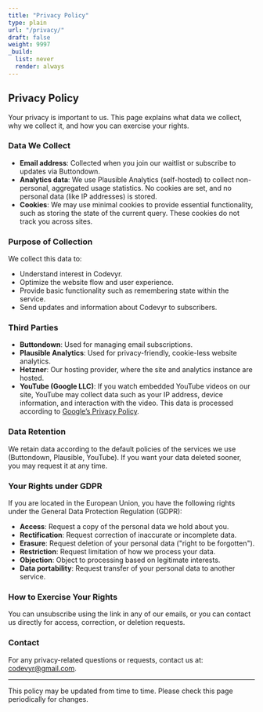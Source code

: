 ```yaml
---
title: "Privacy Policy"
type: plain
url: "/privacy/"
draft: false
weight: 9997
_build:
  list: never
  render: always
---
```


## Privacy Policy

Your privacy is important to us. This page explains what data we collect, why we collect it, and how you can exercise your rights.

### Data We Collect
- **Email address**: Collected when you join our waitlist or subscribe to updates via Buttondown.
- **Analytics data**: We use Plausible Analytics (self-hosted) to collect non-personal, aggregated usage statistics. No cookies are set, and no personal data (like IP addresses) is stored.
- **Cookies**: We may use minimal cookies to provide essential functionality, such as storing the state of the current query. These cookies do not track you across sites.

### Purpose of Collection
We collect this data to:
- Understand interest in Codevyr.
- Optimize the website flow and user experience.
- Provide basic functionality such as remembering state within the service.
- Send updates and information about Codevyr to subscribers.

### Third Parties
- **Buttondown**: Used for managing email subscriptions.
- **Plausible Analytics**: Used for privacy-friendly, cookie-less website analytics.
- **Hetzner**: Our hosting provider, where the site and analytics instance are hosted.
- **YouTube (Google LLC)**: If you watch embedded YouTube videos on our site, YouTube may collect data such as your IP address, device information, and interaction with the video. This data is processed according to [Google’s Privacy Policy](https://policies.google.com/privacy).

### Data Retention
We retain data according to the default policies of the services we use (Buttondown, Plausible, YouTube). If you want your data deleted sooner, you may request it at any time.

### Your Rights under GDPR
If you are located in the European Union, you have the following rights under the General Data Protection Regulation (GDPR):
- **Access**: Request a copy of the personal data we hold about you.
- **Rectification**: Request correction of inaccurate or incomplete data.
- **Erasure**: Request deletion of your personal data ("right to be forgotten").
- **Restriction**: Request limitation of how we process your data.
- **Objection**: Object to processing based on legitimate interests.
- **Data portability**: Request transfer of your personal data to another service.

### How to Exercise Your Rights
You can unsubscribe using the link in any of our emails, or you can contact us directly for access, correction, or deletion requests.

### Contact
For any privacy-related questions or requests, contact us at: [codevyr@gmail.com](mailto:codevyr@gmail.com).

---

This policy may be updated from time to time. Please check this page periodically for changes.
